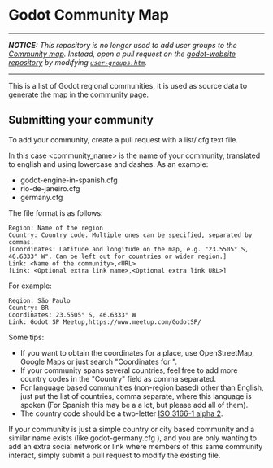 # Godot Community Map

___

***NOTICE:** This repository is no longer used to add user groups to the [Community map](https://godotengine.org/community/user-groups).
Instead, open a pull request on the [godot-website repository](https://github.com/godotengine/godot-website)
by modifying [`user-groups.htm`](https://github.com/godotengine/godot-website/blob/master/themes/godotengine/pages/user-groups.htm).*

___

This is a list of Godot regional communities, it is used as source data to generate the map in the [community page](https://godotengine.org/community).

## Submitting your community

To add your community, create a pull request with a list/<community-name>.cfg text file.

In this case <community_name> is the name of your community, translated to english and using lowercase and dashes. As an example:

* godot-engine-in-spanish.cfg
* rio-de-janeiro.cfg
* germany.cfg



The file format is as follows:
```
Region: Name of the region
Country: Country code. Multiple ones can be specified, separated by commas.
[Coordinates: Latitude and longitude on the map, e.g. "23.5505° S, 46.6333° W". Can be left out for countries or wider region.]
Link: <Name of the community>,<URL>
[Link: <Optional extra link name>,<Optional extra link URL>]
```

For example:
```
Region: São Paulo
Country: BR
Coordinates: 23.5505° S, 46.6333° W
Link: Godot SP Meetup,https://www.meetup.com/GodotSP/
```

Some tips:
* If you want to obtain the coordinates for a place, use OpenStreetMap, Google Maps or just search "Coordinates for <city>".
* If your community spans several countries, feel free to add more country codes in the "Country" field as comma separated.
* For language based communities (non-region based) other than English, just put the list of countries, comma separate, where this language is spoken (For Spanish this may be a a lot, but please add all of them).
* The country code should be a two-letter [ISO 3166-1 alpha 2](https://en.wikipedia.org/wiki/ISO_3166-1_alpha-2#Officially_assigned_code_elements).

If your community is just a simple country or city based community and a similar name exists (like godot-germany.cfg ), and you are only wanting to add an extra social network or link where members of this same community interact, simply submit a pull request to modify the existing file.

